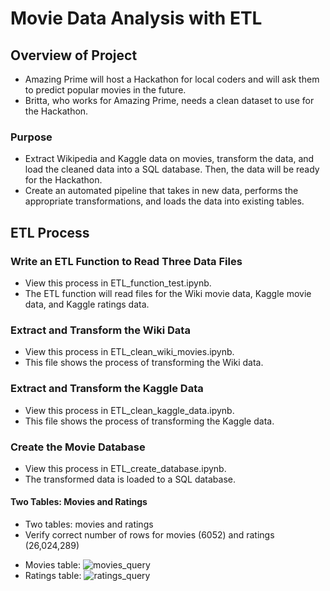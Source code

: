 # Movie Data Analysis with ETL

## Overview of Project

* Amazing Prime will host a Hackathon for local coders and will ask them to predict popular movies in the future. 
* Britta, who works for Amazing Prime, needs a clean dataset to use for the Hackathon. 

### Purpose

* Extract Wikipedia and Kaggle data on movies, transform the data, and load the cleaned data into a SQL database. Then, the data will be ready for the Hackathon.
* Create an automated pipeline that takes in new data, performs the appropriate transformations, and loads the data into existing tables. 

## ETL Process

### Write an ETL Function to Read Three Data Files

* View this process in ETL_function_test.ipynb. 
* The ETL function will read files for the Wiki movie data, Kaggle movie data, and Kaggle ratings data.

### Extract and Transform the Wiki Data

* View this process in ETL_clean_wiki_movies.ipynb.
* This file shows the process of transforming the Wiki data.

### Extract and Transform the Kaggle Data

* View this process in ETL_clean_kaggle_data.ipynb.
* This file shows the process of transforming the Kaggle data.

### Create the Movie Database

* View this process in ETL_create_database.ipynb.
* The transformed data is loaded to a SQL database.

#### Two Tables: Movies and Ratings

* Two tables: movies and ratings
* Verify correct number of rows for movies (6052) and ratings (26,024,289)

- Movies table: ![movies_query]('Resources/movies_query.png')
- Ratings table: ![ratings_query]('Resources/ratings_query.png)
